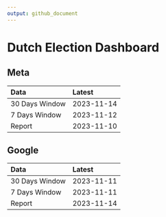 ```yaml
---
output: github_document
---
```


# Dutch Election Dashboard



## Meta


|Data           |Latest     |
|:--------------|:----------|
|30 Days Window |2023-11-14 |
|7 Days Window  |2023-11-12 |
|Report         |2023-11-10 |

## Google


|Data           |Latest     |
|:--------------|:----------|
|30 Days Window |2023-11-11 |
|7 Days Window  |2023-11-11 |
|Report         |2023-11-14 |
